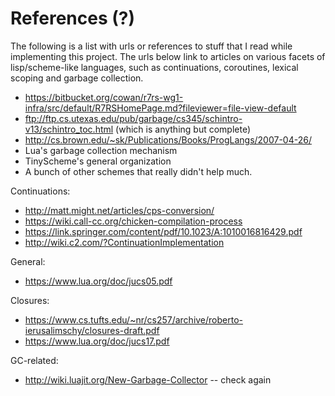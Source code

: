 # References (?)

The following is a list with urls or references to stuff that I read while
implementing this project. The urls below link to articles on various facets
of lisp/scheme-like languages, such as continuations, coroutines, lexical
scoping and garbage collection.

- https://bitbucket.org/cowan/r7rs-wg1-infra/src/default/R7RSHomePage.md?fileviewer=file-view-default
- ftp://ftp.cs.utexas.edu/pub/garbage/cs345/schintro-v13/schintro_toc.html
(which is anything but complete)
- http://cs.brown.edu/~sk/Publications/Books/ProgLangs/2007-04-26/
- Lua's garbage collection mechanism
- TinyScheme's general organization
- A bunch of other schemes that really didn't help much.

Continuations:

- http://matt.might.net/articles/cps-conversion/
- https://wiki.call-cc.org/chicken-compilation-process
- https://link.springer.com/content/pdf/10.1023/A:1010016816429.pdf
- http://wiki.c2.com/?ContinuationImplementation

General:

- https://www.lua.org/doc/jucs05.pdf

Closures:

- https://www.cs.tufts.edu/~nr/cs257/archive/roberto-ierusalimschy/closures-draft.pdf
- https://www.lua.org/doc/jucs17.pdf


GC-related:

- http://wiki.luajit.org/New-Garbage-Collector -- check again